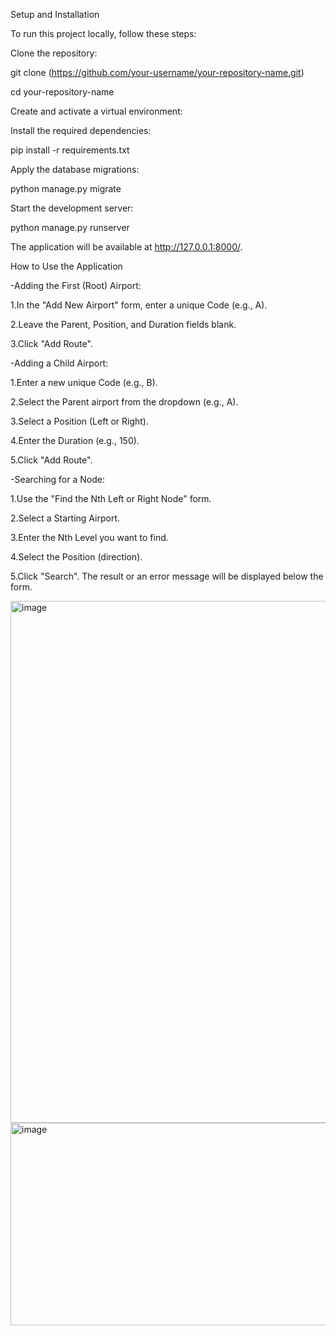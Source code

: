 Setup and Installation

To run this project locally, follow these steps:


Clone the repository:

 git clone (https://github.com/your-username/your-repository-name.git)
 
 cd your-repository-name


Create and activate a virtual environment:


Install the required dependencies:

 pip install -r requirements.txt


Apply the database migrations:

 python manage.py migrate


Start the development server:

 python manage.py runserver


The application will be available at http://127.0.0.1:8000/.


How to Use the Application

-Adding the First (Root) Airport:

   1.In the "Add New Airport" form, enter a unique Code (e.g., A).
   
   2.Leave the Parent, Position, and Duration fields blank.
   
   3.Click "Add Route".


-Adding a Child Airport:

   1.Enter a new unique Code (e.g., B).
   
   2.Select the Parent airport from the dropdown (e.g., A).
   
   3.Select a Position (Left or Right).
   
   4.Enter the Duration (e.g., 150).
   
   5.Click "Add Route".


-Searching for a Node:

   1.Use the "Find the Nth Left or Right Node" form.
   
   2.Select a Starting Airport.
   
   3.Enter the Nth Level you want to find.
   
   4.Select the Position (direction).
   
   5.Click "Search". The result or an error message will be displayed below the form.


<img width="1897" height="835" alt="image" src="https://github.com/user-attachments/assets/8ced1c10-90ad-44f3-8636-5f98de797916" />
<img width="1885" height="324" alt="image" src="https://github.com/user-attachments/assets/e0ec000a-fb2c-4052-b4ce-8d5de08437f8" />



